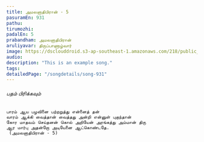 ```yaml
---
title: அமலனாதிபிரான் - 5
pasuramEn: 931
pathu: 
tirumozhi: 
padalEn: 5
prabandham: அமலனாதிபிரான்
aruliyavar: திருப்பாணாழ்வார்
image: https://dsclouddroid.s3-ap-southeast-1.amazonaws.com/218/public_10291fa366450a13386ed314d16331d43077.jpg
audio: 
description: "This is an example song."
tags: 
detailedPage: "/songdetails/song-931"
---
```



###### பதம் பிரிக்கவும்


	பாரம் ஆய பழவினை பற்றறுத்து என்னைத் தன்
	வாரம் ஆக்கி வைத்தான் வைத்தது அன்றி என்னுள் புகுந்தான்
	கோர மாதவம் செய்தனன் கொல் அறியேன் அரங்கத்து அம்மான் திரு
	ஆர மார்பு அதன்றோ அடியேனை ஆட்கொண்டதே.
	 (அமலனாதிபிரான் - 5)
	